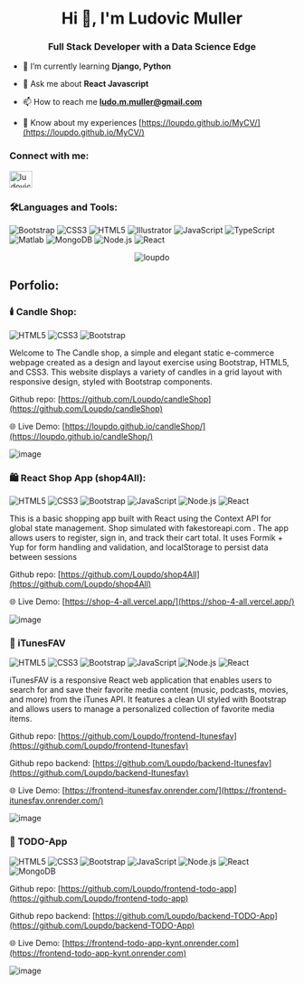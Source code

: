 <h1 align="center">Hi 👋, I'm Ludovic Muller</h1>
<h3 align="center">Full Stack Developer with a Data Science Edge</h3>

- 🌱 I’m currently learning **Django, Python**

- 💬 Ask me about **React Javascript**

- 📫 How to reach me **ludo.m.muller@gmail.com**

- 📄 Know about my experiences [https://loupdo.github.io/MyCV/](https://loupdo.github.io/MyCV/)

<h3 align="left">Connect with me:</h3>
<p align="left">
<a href="https://linkedin.com/in/ludovic-m-muller" target="blank"><img align="center" src="https://raw.githubusercontent.com/rahuldkjain/github-profile-readme-generator/master/src/images/icons/Social/linked-in-alt.svg" alt="ludovic-m-muller" height="30" width="40" /></a>
</p>

### 🛠️Languages and Tools:
![Bootstrap](https://img.shields.io/badge/Bootstrap-7952B3?logo=bootstrap&logoColor=white&style=for-the-badge)
![CSS3](https://img.shields.io/badge/CSS3-1572B6?logo=css3&logoColor=white&style=for-the-badge)
![HTML5](https://img.shields.io/badge/HTML5-E34F26?logo=html5&logoColor=white&style=for-the-badge)
![Illustrator](https://img.shields.io/badge/Illustrator-FF9A00?logo=adobeillustrator&logoColor=white&style=for-the-badge)
![JavaScript](https://img.shields.io/badge/JavaScript-F7DF1E?logo=javascript&logoColor=black&style=for-the-badge)
![TypeScript](https://img.shields.io/badge/TypeScript-3178C6?logo=typescript&logoColor=white&style=for-the-badge)
![Matlab](https://img.shields.io/badge/Matlab-0076A8?logo=MathWorks&logoColor=white&style=for-the-badge)
![MongoDB](https://img.shields.io/badge/MongoDB-47A248?logo=mongodb&logoColor=white&style=for-the-badge)
![Node.js](https://img.shields.io/badge/Node.js-339933?logo=nodedotjs&logoColor=white&style=for-the-badge)
![React](https://img.shields.io/badge/React-61DAFB?logo=react&logoColor=black&style=for-the-badge)

<p align="center"><img align="center" src="https://github-readme-stats.vercel.app/api/top-langs?username=loupdo&show_icons=true&locale=en&layout=compact" alt="loupdo" /></p>

## Porfolio:
### 🕯️ Candle Shop:

![HTML5](https://img.shields.io/badge/HTML5-E34F26?logo=html5&logoColor=white&style=for-the-badge)
![CSS3](https://img.shields.io/badge/CSS3-1572B6?logo=css3&logoColor=white&style=for-the-badge)
![Bootstrap](https://img.shields.io/badge/Bootstrap-7952B3?logo=bootstrap&logoColor=white&style=for-the-badge)

<p>Welcome to The Candle shop, a simple and elegant static e-commerce webpage created as a design and layout exercise using Bootstrap, HTML5, and CSS3. This website displays a variety of candles in a grid layout with responsive design, styled with Bootstrap components.</p>

Github repo: [https://github.com/Loupdo/candleShop](https://github.com/Loupdo/candleShop)

🌐 Live Demo: [https://loupdo.github.io/candleShop/](https://loupdo.github.io/candleShop/)

![image](https://github.com/user-attachments/assets/6f48ea0a-be0f-43ce-8dbd-7a40b04ce80b)


### 🛍️ React Shop App (shop4All):

![HTML5](https://img.shields.io/badge/HTML5-E34F26?logo=html5&logoColor=white&style=for-the-badge)
![CSS3](https://img.shields.io/badge/CSS3-1572B6?logo=css3&logoColor=white&style=for-the-badge)
![Bootstrap](https://img.shields.io/badge/Bootstrap-7952B3?logo=bootstrap&logoColor=white&style=for-the-badge)
![JavaScript](https://img.shields.io/badge/JavaScript-F7DF1E?logo=javascript&logoColor=black&style=for-the-badge)
![Node.js](https://img.shields.io/badge/Node.js-339933?logo=nodedotjs&logoColor=white&style=for-the-badge)
![React](https://img.shields.io/badge/React-61DAFB?logo=react&logoColor=black&style=for-the-badge)

<p>This is a basic shopping app built with React using the Context API for global state management. Shop simulated with fakestoreapi.com . The app allows users to register, sign in, and track their cart total. It uses Formik + Yup for form handling and validation, and localStorage to persist data between sessions</p>

Github repo: [https://github.com/Loupdo/shop4All](https://github.com/Loupdo/shop4All)

🌐 Live Demo: [https://shop-4-all.vercel.app/](https://shop-4-all.vercel.app/)

![image](https://github.com/user-attachments/assets/f9b3651a-31bf-4e79-ae50-59ba5640dc1d)


### 🎵 iTunesFAV

![HTML5](https://img.shields.io/badge/HTML5-E34F26?logo=html5&logoColor=white&style=for-the-badge)
![CSS3](https://img.shields.io/badge/CSS3-1572B6?logo=css3&logoColor=white&style=for-the-badge)
![Bootstrap](https://img.shields.io/badge/Bootstrap-7952B3?logo=bootstrap&logoColor=white&style=for-the-badge)
![JavaScript](https://img.shields.io/badge/JavaScript-F7DF1E?logo=javascript&logoColor=black&style=for-the-badge)
![Node.js](https://img.shields.io/badge/Node.js-339933?logo=nodedotjs&logoColor=white&style=for-the-badge)
![React](https://img.shields.io/badge/React-61DAFB?logo=react&logoColor=black&style=for-the-badge)

<p>iTunesFAV is a responsive React web application that enables users to search for and save their favorite media content (music, podcasts, movies, and more) from the iTunes API. It features a clean UI styled with Bootstrap and allows users to manage a personalized collection of favorite media items.</p>

Github repo: [https://github.com/Loupdo/frontend-Itunesfav](https://github.com/Loupdo/frontend-Itunesfav)

Github repo backend: [https://github.com/Loupdo/backend-Itunesfav](https://github.com/Loupdo/backend-Itunesfav)

🌐 Live Demo: [https://frontend-itunesfav.onrender.com/](https://frontend-itunesfav.onrender.com/)

![image](https://github.com/user-attachments/assets/1311a846-975c-45c6-9ea3-12dbae79c145)

### 📝 TODO-App

![HTML5](https://img.shields.io/badge/HTML5-E34F26?logo=html5&logoColor=white&style=for-the-badge)
![CSS3](https://img.shields.io/badge/CSS3-1572B6?logo=css3&logoColor=white&style=for-the-badge)
![Bootstrap](https://img.shields.io/badge/Bootstrap-7952B3?logo=bootstrap&logoColor=white&style=for-the-badge)
![JavaScript](https://img.shields.io/badge/JavaScript-F7DF1E?logo=javascript&logoColor=black&style=for-the-badge)
![Node.js](https://img.shields.io/badge/Node.js-339933?logo=nodedotjs&logoColor=white&style=for-the-badge)
![React](https://img.shields.io/badge/React-61DAFB?logo=react&logoColor=black&style=for-the-badge)
![MongoDB](https://img.shields.io/badge/MongoDB-47A248?logo=mongodb&logoColor=white&style=for-the-badge)

Github repo: [https://github.com/Loupdo/frontend-todo-app](https://github.com/Loupdo/frontend-todo-app)

Github repo backend: [https://github.com/Loupdo/backend-TODO-App](https://github.com/Loupdo/backend-TODO-App)

🌐 Live Demo: [https://frontend-todo-app-kynt.onrender.com](https://frontend-todo-app-kynt.onrender.com)

![image](https://github.com/user-attachments/assets/bc81f57b-1a58-4f2c-8477-891d86dd96bc)


